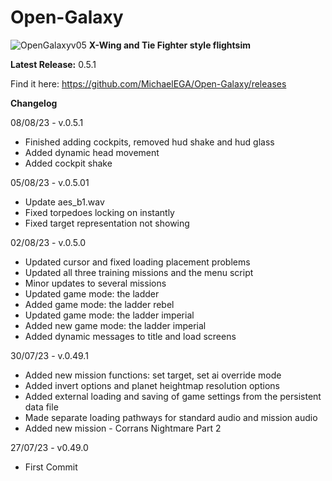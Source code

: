 # Open-Galaxy
![OpenGalaxyv05](https://github.com/MichaelEGA/Open-Galaxy/assets/67586167/065166c6-3e87-4980-953f-92cb9aa729d5)
**X-Wing and Tie Fighter style flightsim**

**Latest Release:** 0.5.1

Find it here: https://github.com/MichaelEGA/Open-Galaxy/releases

**Changelog**

08/08/23 - v.0.5.1
  - Finished adding cockpits, removed hud shake and hud glass
  - Added dynamic head movement
  - Added cockpit shake

05/08/23 - v.0.5.01
  - Update aes_b1.wav
  - Fixed torpedoes locking on instantly
  - Fixed target representation not showing

02/08/23 - v.0.5.0
  - Updated cursor and fixed loading placement problems
  - Updated all three training missions and the menu script
  - Minor updates to several missions
  - Updated game mode: the ladder
  - Added game mode: the ladder rebel
  - Updated game mode: the ladder imperial
  - Added new game mode: the ladder imperial
  - Added dynamic messages to title and load screens

30/07/23 - v.0.49.1
  - Added new mission functions: set target, set ai override mode
  - Added invert options and planet heightmap resolution options
  - Added external loading and saving of game settings from the persistent data file
  - Made separate loading pathways for standard audio and mission audio
  - Added new mission - Corrans Nightmare Part 2

27/07/23 - v0.49.0
  - First Commit
